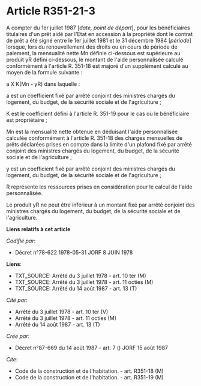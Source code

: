 # Article R351-21-3

A compter du 1er juillet 1987 [*date, point de départ*], pour les bénéficiaires titulaires d'un prêt aidé par l'Etat en
accession à la propriété dont le contrat de prêt a été signé entre le 1er juillet 1981 et le 31 décembre 1984 [*période*]
lorsque, lors du renouvellement des droits ou en cours de période de paiement, la mensualité nette Mn définie ci-dessous est
supérieure au produit yR défini ci-dessous, le montant de l'aide personnalisée calculé conformément à l'article R. 351-18 est
majoré d'un supplément calculé au moyen de la formule suivante :

a X K(Mn - yR) dans laquelle :

a est un coefficient fixé par arrêté conjoint des ministres chargés du logement, du budget, de la sécurité sociale et de
l'agriculture ;

K est le coefficient défini à l'article R. 351-19 pour le cas où le bénéficiaire est propriétaire ;

Mn est la mensualité nette obtenue en déduisant l'aide personnalisée calculée conformément à l'article R. 351-18 des charges
mensuelles de prêts déclarées prises en compte dans la limite d'un plafond fixé par arrêté conjoint des ministres chargés du
logement, du budget, de la sécurité sociale et de l'agriculture ;

y est un coefficient fixé par arrêté conjoint des ministres chargés du logement, du budget, de la sécurité sociale et de
l'agriculture ;

R représente les ressources prises en considération pour le calcul de l'aide personnalisée.

Le produit yR ne peut être inférieur à un montant fixé par arrêté conjoint des ministres chargés du logement, du budget, de
la sécurité sociale et de l'agriculture.

**Liens relatifs à cet article**

_Codifié par_:

  - Décret n°78-622 1978-05-31 JORF 8 JUIN 1978

**Liens**:

  - TXT_SOURCE: Arrêté du 3 juillet 1978 - art. 10 ter (M)
  - TXT_SOURCE: Arrêté du 3 juillet 1978 - art. 11 octies (M)
  - TXT_SOURCE: Arrêté du 14 août 1987 - art. 13 (T)

_Cité par_:

  - Arrêté du 3 juillet 1978 - art. 10 ter (V)
  - Arrêté du 3 juillet 1978 - art. 11 octies (M)
  - Arrêté du 14 août 1987 - art. 13 (T)

_Créé par_:

  - Décret n°87-669 du 14 août 1987 - art. 7 () JORF 15 août 1987

_Cite_:

  - Code de la construction et de l'habitation. - art. R351-18 (M)
  - Code de la construction et de l'habitation. - art. R351-19 (M)
